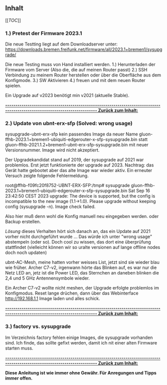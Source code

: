 ## Inhalt

[[_TOC_]]

### 1.) Pretest der Firmware 2023.1

Die neue Testting liegt auf dem Downloadserver unter: https://downloads.bremen.freifunk.net/firmware/all/2023.1+bremen1/sysupgrade/

Die neue Testing muss von Hand installiert werden.
1.) Herunterladen der Firmware vom Server (Also die, die auf meinen Router passt)
2.) SSH Verbindung zu meinem Router herstellen oder über die Oberfläche aus dem Konfigmode.
3.) SW Aktivieren
4.) freuen und mit dem neuen Router spielen.

Ein Upgrade auf v2023 benötigt min v2021 (aktuelle Stable).

**[------------------------------------------------------------------------------------------------------------------------- Zurück zum Inhalt:](#inhalt)**

### 2.) Update von ubnt-erx-sfp (Solved: wrong usage)

sysupgrade-ubnt-erx-sfp kein passendes Image da neuer Name gluon-ffhb-2023.1+bremen1-ubiquiti-edgerouter-x-sfp-sysupgrade.bin statt
gluon-ffhb-2021.1.2+bremen1-ubnt-erx-sfp-sysupgrade.bin mit neuer Versionsnummer. Image wird nicht akzeptiert.

Der Upgradekandidat stand auf 2019, der sysupgrade auf 2021 war problemlos. Erst jetzt funktionierte der upgrade auf 2023.
Nachtrag: das Gerät hatte gebootet aber das alte Image war wieder aktiv. Ein erneuter Versuch zeigte folgende Fehlermeldung.


root@ffhb-f09fc20f8752-UBNT-ERX-SFP:/tmp# sysupgrade gluon-ffhb-2023.1+bremen1-ubiquiti-edgerouter-x-sfp-sysupgrade.bin
Sat Sep 16 23:42:50 CEST 2023 upgrade: The device is supported, but the config is incompatible to the new image (1.1->1.0). Please upgrade without keeping config (sysupgrade -n).
Image check failed.

Also hier muß denn wohl die Konfig manuell neu eingegeben werden. oder Backup erstellen.

*Lösung* dieses Verhalten hört sich danach an, das ein Update auf 2021 vorher nicht durchgeführt wurde ... Das würde ich unter "wrong usage" abstempeln (oder so). Doch cool zu wissen, das dort eine überprüfung stattfindet (vielleicht können wir so uralte versionen auf lange offline nodes doch noch updaten)



ubnt-AC-Mesh, meine hatten vorher weisses List, jetzt sind sie wieder blau wie früher.
Archer C7-v2, irgenwann hörte das Blinken auf, es war nur die Netz LED an, jetz ist die Power LED, das Sternchen an daneben blinken die 2,4 und 5 GHz Antennensymbole wieder.

Ein Archer C7-v2 wollte nicht meshen, der Upgrade erfolgte problemlos im Konfigmodus. Reset lange drüchen, dann über das Webinterface http://192.168.1.1 Image laden und alles schick.

**[------------------------------------------------------------------------------------------------------------------------- Zurück zum Inhalt:](#inhalt)**

### 3.) factory vs. sysupgrade

Im Verzeichnis factory fehlen einige Images, die sysupgrade vorhanden sind. Ich finde, das sollte gefixt werden, damit ich nit einer alten Firmware starten muss.


**[------------------------------------------------------------------------------------------------------------------------- Zurück zum Inhalt:](#inhalt)**


**Diese Anleitung ist wie immer ohne Gewähr. Für Anregungen und Tipps immer offen.**
